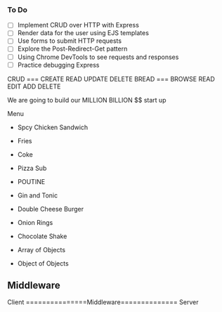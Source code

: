 ### To Do

- [ ] Implement CRUD over HTTP with Express
- [ ] Render data for the user using EJS templates
- [ ] Use forms to submit HTTP requests
- [ ] Explore the Post-Redirect-Get pattern
- [ ] Using Chrome DevTools to see requests and responses
- [ ] Practice debugging Express

CRUD === CREATE READ UPDATE DELETE
BREAD === BROWSE READ EDIT ADD DELETE

We are going to build our MILLION BILLION $$ start up

Menu

- Spcy Chicken Sandwich
- Fries
- Coke

- Pizza Sub
- POUTINE
- Gin and Tonic

- Double Cheese Burger
- Onion Rings
- Chocolate Shake

- Array of Objects

- Object of Objects

## Middleware

Client ===============Middleware============== Server
